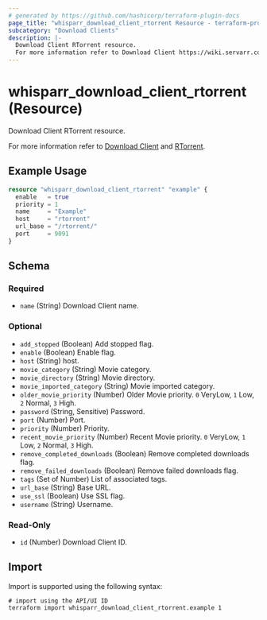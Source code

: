```yaml
---
# generated by https://github.com/hashicorp/terraform-plugin-docs
page_title: "whisparr_download_client_rtorrent Resource - terraform-provider-whisparr"
subcategory: "Download Clients"
description: |-
  Download Client RTorrent resource.
  For more information refer to Download Client https://wiki.servarr.com/whisparr/settings#download-clients and RTorrent https://wiki.servarr.com/whisparr/supported#rtorrent.
---
```


# whisparr_download_client_rtorrent (Resource)

<!-- subcategory:Download Clients -->Download Client RTorrent resource.
For more information refer to [Download Client](https://wiki.servarr.com/whisparr/settings#download-clients) and [RTorrent](https://wiki.servarr.com/whisparr/supported#rtorrent).

## Example Usage

```terraform
resource "whisparr_download_client_rtorrent" "example" {
  enable   = true
  priority = 1
  name     = "Example"
  host     = "rtorrent"
  url_base = "/rtorrent/"
  port     = 9091
}
```

<!-- schema generated by tfplugindocs -->
## Schema

### Required

- `name` (String) Download Client name.

### Optional

- `add_stopped` (Boolean) Add stopped flag.
- `enable` (Boolean) Enable flag.
- `host` (String) host.
- `movie_category` (String) Movie category.
- `movie_directory` (String) Movie directory.
- `movie_imported_category` (String) Movie imported category.
- `older_movie_priority` (Number) Older Movie priority. `0` VeryLow, `1` Low, `2` Normal, `3` High.
- `password` (String, Sensitive) Password.
- `port` (Number) Port.
- `priority` (Number) Priority.
- `recent_movie_priority` (Number) Recent Movie priority. `0` VeryLow, `1` Low, `2` Normal, `3` High.
- `remove_completed_downloads` (Boolean) Remove completed downloads flag.
- `remove_failed_downloads` (Boolean) Remove failed downloads flag.
- `tags` (Set of Number) List of associated tags.
- `url_base` (String) Base URL.
- `use_ssl` (Boolean) Use SSL flag.
- `username` (String) Username.

### Read-Only

- `id` (Number) Download Client ID.

## Import

Import is supported using the following syntax:

```shell
# import using the API/UI ID
terraform import whisparr_download_client_rtorrent.example 1
```
